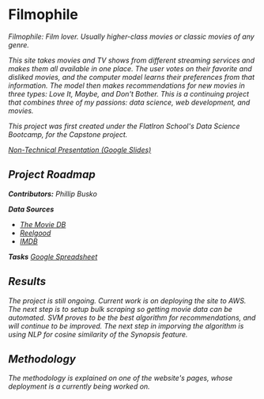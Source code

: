 # Filmophile

<i>Filmophile<i>: Film lover. Usually higher-class movies or classic movies of any genre.

This site takes movies and TV shows from different streaming services and makes them all available in one place. The user votes on their favorite and disliked movies, and the computer model learns their preferences from that information. The model then makes recommendations for new movies in three types: Love It, Maybe, and Don't Bother. This is a continuing project that combines three of my passions: data science, web development, and movies.

This project was first created under the FlatIron School's Data Science Bootcamp, for the Capstone project.

[Non-Technical Presentation (Google Slides)](https://docs.google.com/presentation/d/1aqI7jCI6Vg6Tp6t-_Gk7SuNp51bvD_885ZGPFv6b-ZY/edit?folder=0AHV2uHfbZnt-Uk9PVA#slide=id.p)


## Project Roadmap

**Contributors:** Phillip Busko

**Data Sources**
- [The Movie DB](https://www.themoviedb.org/) 
- [Reelgood](https://reelgood.com/)
- [IMDB](https://www.imdb.com/)

**Tasks**
[Google Spreadsheet](https://docs.google.com/spreadsheets/d/150BmIrrbuxzzHUfnNm3tLRiTVOsXaoBbq99sPi-nyOs)


## Results

The project is still ongoing. Current work is on deploying the site to AWS. The next step is to setup bulk scraping so getting movie data can be automated. SVM proves to be the best algorithm for recommendations, and will continue to be improved. The next step in imporving the algorithm is using NLP for cosine similarity of the Synopsis feature.


## Methodology

The methodology is explained on one of the website's pages, whose deployment is a currently being worked on. 

